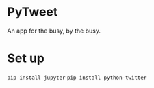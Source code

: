 # PyTweet
An app for the busy, by the busy.

# Set up
```pip install jupyter```
```pip install python-twitter```
